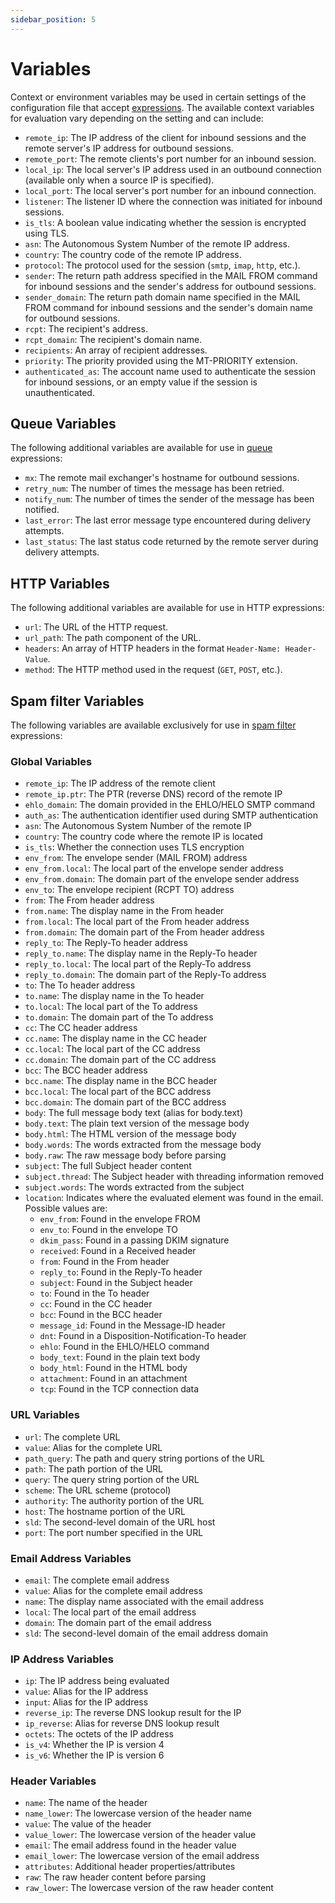 ```yaml
---
sidebar_position: 5
---
```


# Variables

Context or environment variables may be used in certain settings of the configuration file that accept [expressions](/docs/configuration/expressions/overview). The available context variables for evaluation vary depending on the setting and can include:

- `remote_ip`: The IP address of the client for inbound sessions and the remote server's IP address for outbound sessions.
- `remote_port`: The remote clients's port number for an inbound session.
- `local_ip`: The local server's IP address used in an outbound connection (available only when a source IP is specified).
- `local_port`: The local server's port number for an inbound connection.
- `listener`: The listener ID where the connection was initiated for inbound sessions.
- `is_tls`: A boolean value indicating whether the session is encrypted using TLS.
- `asn`: The Autonomous System Number of the remote IP address.
- `country`: The country code of the remote IP address.
- `protocol`: The protocol used for the session (`smtp`, `imap`, `http`, etc.).
- `sender`: The return path address specified in the MAIL FROM command for inbound sessions and the sender's address for outbound sessions.
- `sender_domain`: The return path domain name specified in the MAIL FROM command for inbound sessions and the sender's domain name for outbound sessions.
- `rcpt`: The recipient's address.
- `rcpt_domain`: The recipient's domain name.
- `recipients`: An array of recipient addresses.
- `priority`: The priority provided using the MT-PRIORITY extension.
- `authenticated_as`: The account name used to authenticate the session for inbound sessions, or an empty value if the session is unauthenticated.

## Queue Variables

The following additional variables are available for use in [queue](/docs/smtp/outbound/queue) expressions:

- `mx`: The remote mail exchanger's hostname for outbound sessions.
- `retry_num`: The number of times the message has been retried.
- `notify_num`: The number of times the sender of the message has been notified.
- `last_error`: The last error message type encountered during delivery attempts.
- `last_status`: The last status code returned by the remote server during delivery attempts.

## HTTP Variables

The following additional variables are available for use in HTTP expressions:

- `url`: The URL of the HTTP request.
- `url_path`: The path component of the URL.
- `headers`: An array of HTTP headers in the format `Header-Name: Header-Value`.
- `method`: The HTTP method used in the request (`GET`, `POST`, etc.).

## Spam filter Variables

The following variables are available exclusively for use in [spam filter](/docs/spamfilter/overview) expressions:

### Global Variables
- `remote_ip`: The IP address of the remote client
- `remote_ip.ptr`: The PTR (reverse DNS) record of the remote IP
- `ehlo_domain`: The domain provided in the EHLO/HELO SMTP command
- `auth_as`: The authentication identifier used during SMTP authentication
- `asn`: The Autonomous System Number of the remote IP
- `country`: The country code where the remote IP is located
- `is_tls`: Whether the connection uses TLS encryption
- `env_from`: The envelope sender (MAIL FROM) address
- `env_from.local`: The local part of the envelope sender address
- `env_from.domain`: The domain part of the envelope sender address
- `env_to`: The envelope recipient (RCPT TO) address
- `from`: The From header address
- `from.name`: The display name in the From header
- `from.local`: The local part of the From header address
- `from.domain`: The domain part of the From header address
- `reply_to`: The Reply-To header address
- `reply_to.name`: The display name in the Reply-To header
- `reply_to.local`: The local part of the Reply-To address
- `reply_to.domain`: The domain part of the Reply-To address
- `to`: The To header address
- `to.name`: The display name in the To header
- `to.local`: The local part of the To address
- `to.domain`: The domain part of the To address
- `cc`: The CC header address
- `cc.name`: The display name in the CC header
- `cc.local`: The local part of the CC address
- `cc.domain`: The domain part of the CC address
- `bcc`: The BCC header address
- `bcc.name`: The display name in the BCC header
- `bcc.local`: The local part of the BCC address
- `bcc.domain`: The domain part of the BCC address
- `body`: The full message body text (alias for body.text)
- `body.text`: The plain text version of the message body
- `body.html`: The HTML version of the message body
- `body.words`: The words extracted from the message body
- `body.raw`: The raw message body before parsing
- `subject`: The full Subject header content
- `subject.thread`: The Subject header with threading information removed
- `subject.words`: The words extracted from the subject
- `location`: Indicates where the evaluated element was found in the email. Possible values are:
  - `env_from`: Found in the envelope FROM
  - `env_to`: Found in the envelope TO
  - `dkim_pass`: Found in a passing DKIM signature
  - `received`: Found in a Received header
  - `from`: Found in the From header
  - `reply_to`: Found in the Reply-To header
  - `subject`: Found in the Subject header
  - `to`: Found in the To header
  - `cc`: Found in the CC header
  - `bcc`: Found in the BCC header
  - `message_id`: Found in the Message-ID header
  - `dnt`: Found in a Disposition-Notification-To header
  - `ehlo`: Found in the EHLO/HELO command
  - `body_text`: Found in the plain text body
  - `body_html`: Found in the HTML body
  - `attachment`: Found in an attachment
  - `tcp`: Found in the TCP connection data

### URL Variables
- `url`: The complete URL
- `value`: Alias for the complete URL
- `path_query`: The path and query string portions of the URL
- `path`: The path portion of the URL
- `query`: The query string portion of the URL
- `scheme`: The URL scheme (protocol)
- `authority`: The authority portion of the URL
- `host`: The hostname portion of the URL
- `sld`: The second-level domain of the URL host
- `port`: The port number specified in the URL

### Email Address Variables
- `email`: The complete email address
- `value`: Alias for the complete email address
- `name`: The display name associated with the email address
- `local`: The local part of the email address
- `domain`: The domain part of the email address
- `sld`: The second-level domain of the email address domain

### IP Address Variables
- `ip`: The IP address being evaluated
- `value`: Alias for the IP address
- `input`: Alias for the IP address
- `reverse_ip`: The reverse DNS lookup result for the IP
- `ip_reverse`: Alias for reverse DNS lookup result
- `octets`: The octets of the IP address
- `is_v4`: Whether the IP is version 4
- `is_v6`: Whether the IP is version 6

### Header Variables
- `name`: The name of the header
- `name_lower`: The lowercase version of the header name
- `value`: The value of the header
- `value_lower`: The lowercase version of the header value
- `email`: The email address found in the header value
- `email_lower`: The lowercase version of the email address
- `attributes`: Additional header properties/attributes
- `raw`: The raw header content before parsing
- `raw_lower`: The lowercase version of the raw header content
